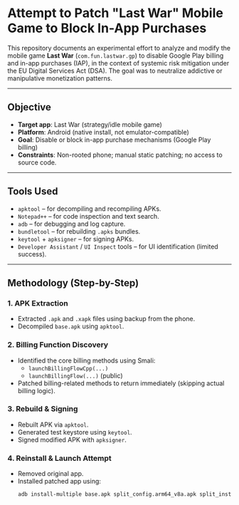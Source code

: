 # Attempt to Patch "Last War" Mobile Game to Block In-App Purchases

This repository documents an experimental effort to analyze and modify the mobile game **Last War** (`com.fun.lastwar.gp`) to disable Google Play billing and in-app purchases (IAP), in the context of systemic risk mitigation under the EU Digital Services Act (DSA). The goal was to neutralize addictive or manipulative monetization patterns.

---

## Objective

- **Target app**: Last War (strategy/idle mobile game)
- **Platform**: Android (native install, not emulator-compatible)
- **Goal**: Disable or block in-app purchase mechanisms (Google Play billing)
- **Constraints**: Non-rooted phone; manual static patching; no access to source code.

---

## Tools Used

- `apktool` – for decompiling and recompiling APKs.
- `Notepad++` – for code inspection and text search.
- `adb` – for debugging and log capture.
- `bundletool` – for rebuilding `.apks` bundles.
- `keytool` + `apksigner` – for signing APKs.
- `Developer Assistant` / `UI Inspect` tools – for UI identification (limited success).

---

## Methodology (Step-by-Step)

### 1. APK Extraction
- Extracted `.apk` and `.xapk` files using backup from the phone.
- Decompiled `base.apk` using `apktool`.

### 2. Billing Function Discovery
- Identified the core billing methods using Smali:
  - `launchBillingFlowCpp(...)`
  - `launchBillingFlow(...)` (public)
- Patched billing-related methods to return immediately (skipping actual billing logic).

### 3. Rebuild & Signing
- Rebuilt APK via `apktool`.
- Generated test keystore using `keytool`.
- Signed modified APK with `apksigner`.

### 4. Reinstall & Launch Attempt
- Removed original app.
- Installed patched app using:
  ```bash
  adb install-multiple base.apk split_config.arm64_v8a.apk split_install_time_pack.apk
